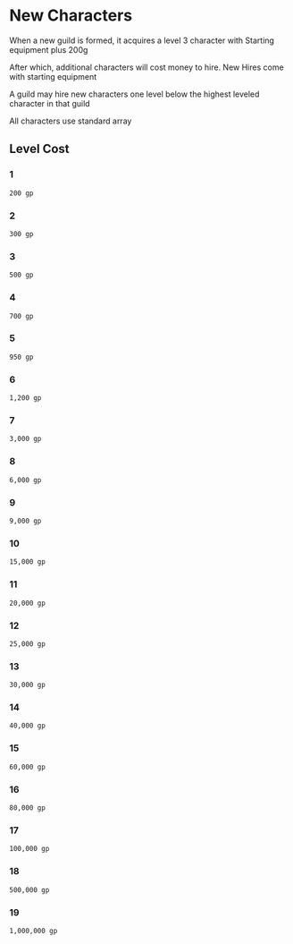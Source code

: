 # New Characters

When a new guild is formed, it acquires a level 3 character with Starting equipment plus 200g

After which, additional characters will cost money to hire. 
New Hires come with starting equipment 

A guild may hire new characters one level below the highest leveled character in that guild

All characters use standard array

## Level	Cost
### 1	
    200 gp
### 2
    300 gp
### 3
	500 gp
### 4
	700 gp
### 5
	950 gp
### 6
	1,200 gp
### 7
	3,000 gp
### 8
	6,000 gp
### 9  
	9,000 gp
### 10
	15,000 gp
### 11
	20,000 gp
### 12
	25,000 gp
### 13
	30,000 gp
### 14
	40,000 gp
### 15
	60,000 gp
### 16
	80,000 gp
### 17
	100,000 gp
### 18
	500,000 gp
### 19
	1,000,000 gp